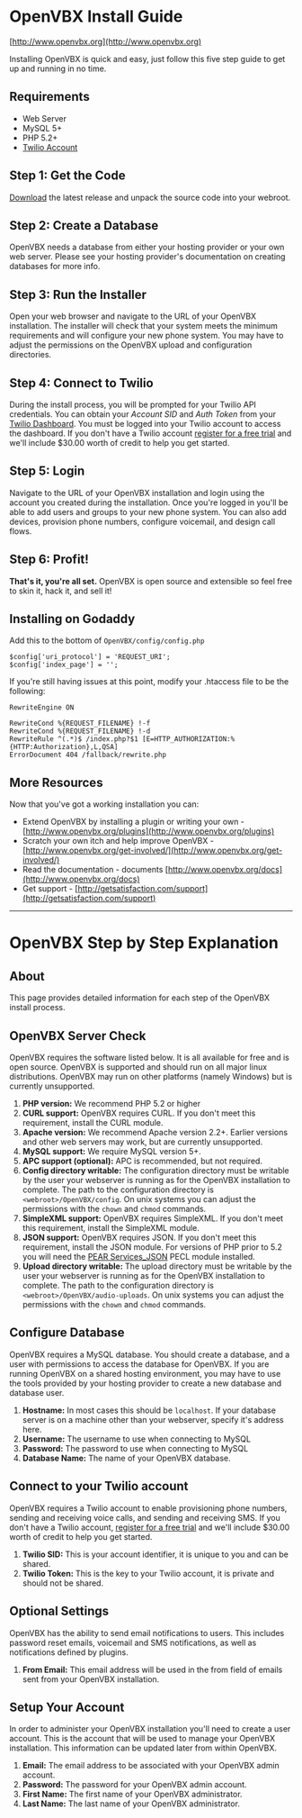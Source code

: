 # OpenVBX Install Guide

[http://www.openvbx.org](http://www.openvbx.org)

Installing OpenVBX is quick and easy, just follow this five step guide to get up and running in no time.

## Requirements

* Web Server
* MySQL 5+
* PHP 5.2+
* [Twilio Account](https://www.twilio.com/try-twilio)

## Step 1: Get the Code

[Download](http://www.openvbx.org/download) the latest release and unpack the source code into your webroot.

## Step 2: Create a Database

OpenVBX needs a database from either your hosting provider or your own web server.  Please see your hosting provider's documentation on creating databases for more info.

## Step 3: Run the Installer

Open your web browser and navigate to the URL of your OpenVBX installation. The installer will check that your system meets the minimum requirements and will configure your new phone system. You may have to adjust the permissions on the OpenVBX upload and configuration directories.

## Step 4: Connect to Twilio

During the install process, you will be prompted for your Twilio API credentials. You can obtain your _Account SID_ and _Auth Token_ from your [Twilio Dashboard](https://www.twilio.com/user/account/). You must be logged into your Twilio account to access the dashboard. If you don't have a Twilio account [register for a free trial](https://www.twilio.com/try-twilio) and we'll include $30.00 worth of credit to help you get started.

## Step 5: Login

Navigate to the URL of your OpenVBX installation and login using the account you created during the installation. Once you're logged in you'll be able to add users and groups to your new phone system. You can also add devices, provision phone numbers, configure voicemail, and design call flows.

## Step 6: Profit!

__That's it, you're all set.__
OpenVBX is open source and extensible so feel free to skin it, hack it, and sell it!

## Installing on Godaddy

Add this to the bottom of `OpenVBX/config/config.php`

	$config['uri_protocol'] = 'REQUEST_URI';
	$config['index_page'] = '';

If you're still having issues at this point, modify your .htaccess file to be the following:

	RewriteEngine ON

	RewriteCond %{REQUEST_FILENAME} !-f 
	RewriteCond %{REQUEST_FILENAME} !-d 
	RewriteRule ^(.*)$ /index.php?$1 [E=HTTP_AUTHORIZATION:%{HTTP:Authorization},L,QSA] 
	ErrorDocument 404 /fallback/rewrite.php

## More Resources

Now that you've got a working installation you can:

* Extend OpenVBX by installing a plugin or writing your own - [http://www.openvbx.org/plugins](http://www.openvbx.org/plugins)
* Scratch your own itch and help improve OpenVBX - [http://www.openvbx.org/get-involved/](http://www.openvbx.org/get-involved/)
* Read the documentation - documents [http://www.openvbx.org/docs](http://www.openvbx.org/docs)
* Get support - [http://getsatisfaction.com/support](http://getsatisfaction.com/support)


----

# OpenVBX Step by Step Explanation

## About

This page provides detailed information for each step of the OpenVBX install process.

## OpenVBX Server Check

OpenVBX requires the software listed below. It is all available for free and is open source. OpenVBX is supported and should run on all major linux distributions. OpenVBX may run on other platforms (namely Windows) but is currently unsupported.

1. **PHP version:** We recommend PHP 5.2 or higher
1. **CURL support:** OpenVBX requires CURL. If you don't meet this requirement, install the CURL module.
1. **Apache version:** We recommend Apache version 2.2+. Earlier versions and other web servers may work, but are currently unsupported.
1. **MySQL support:** We require MySQL version 5+.
1. **APC support (optional):** APC is recommended, but not required.
1. **Config directory writable:** The configuration directory must be writable by the user your webserver is running as for the OpenVBX installation to complete. The path to the configuration directory is `<webroot>/OpenVBX/config`. On unix systems you can adjust the permissions with the `chown` and `chmod` commands.
1. **SimpleXML support:** OpenVBX requires SimpleXML. If you don't meet this requirement, install the SimpleXML module.
1. **JSON support:** OpenVBX requires JSON. If you don't meet this requirement, install the JSON module. For versions of PHP prior to 5.2 you will need the [PEAR Services\_JSON](http://pear.php.net/package/Services_JSON) PECL module installed.
1. **Upload directory writable:** The upload directory must be writable by the user your webserver is running as for the OpenVBX installation to complete. The path to the configuration directory is `<webroot>/OpenVBX/audio-uploads`. On unix systems you can adjust the permissions with the `chown` and `chmod` commands.

## Configure Database

OpenVBX requires a MySQL database. You should create a database, and a user with permissions to access the database for OpenVBX. If you are running OpenVBX on a shared hosting environment, you may have to use the tools provided by your hosting provider to create a new database and database user.

1. **Hostname:** In most cases this should be `localhost`. If your database server is on a machine other than your webserver, specify it's address here.
1. **Username:** The username to use when connecting to MySQL
1. **Password:** The password to use when connecting to MySQL
1. **Database Name:** The name of your OpenVBX database.

## Connect to your Twilio account

OpenVBX requires a Twilio account to enable provisioning phone numbers, sending and receiving voice calls, and sending and receiving SMS. If you don't have a Twilio account, [register for a free trial](https://www.twilio.com/try-twilio) and we'll include $30.00 worth of credit to help you get started.

1. **Twilio SID:** This is your account identifier, it is unique to you and can be shared.
1. **Twilio Token:** This is the key to your Twilio account, it is private and should not be shared.

## Optional Settings

OpenVBX has the ability to send email notifications to users. This includes password reset emails, voicemail and SMS notifications, as well as notifications defined by plugins.

1. **From Email:** This email address will be used in the from field of emails sent from your OpenVBX installation.

## Setup Your Account

In order to administer your OpenVBX installation you'll need to create a user account. This is the account that will be used to manage your OpenVBX installation. This information can be updated later from within OpenVBX.

1. **Email:** The email address to be associated with your OpenVBX admin account.
1. **Password:** The password for your OpenVBX admin account.
1. **First Name:** The first name of your OpenVBX administrator.
1. **Last Name:** The last name of your OpenVBX administrator.
